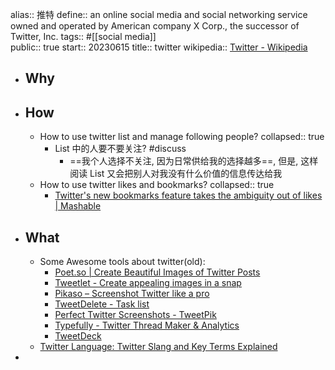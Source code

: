 alias:: 推特
define:: an online social media and social networking service owned and operated by American company X Corp., the successor of Twitter, Inc. 
tags:: #[[social media]]  
public:: true
start:: 20230615
title:: twitter
wikipedia:: [Twitter - Wikipedia](https://en.wikipedia.org/wiki/Twitter)

- ## Why
- ## How
  - How to use twitter list and manage following people?
    collapsed:: true
    - List 中的人要不要关注? #discuss
      - ==我个人选择不关注, 因为日常供给我的选择越多==, 但是, 这样阅读 List 又会把别人对我没有什么价值的信息传达给我
  - How to use twitter likes and bookmarks?
    collapsed:: true
    - [Twitter's new bookmarks feature takes the ambiguity out of likes | Mashable](https://mashable.com/article/twitter-bookmarks)
- ## What
  - Some Awesome tools about twitter(old):
    - [Poet.so | Create Beautiful Images of Twitter Posts](https://poet.so/)
    - [Tweetlet - Create appealing images in a snap](https://tweetlet.net/)
    - [Pikaso – Screenshot Twitter like a pro](https://pikaso.me/)
    - [TweetDelete - Task list](https://tweetdelete.net/list_tasks/)
    - [Perfect Twitter Screenshots - TweetPik](https://tweetpik.com/)
    - [Typefully - Twitter Thread Maker & Analytics](https://typefully.com/write)
    - [TweetDeck](https://tweetdeck.twitter.com/)
  - [Twitter Language: Twitter Slang and Key Terms Explained](https://www.lifewire.com/twitter-slang-and-key-terms-explained-2655399)
-
